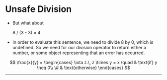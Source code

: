 # Unsafe Division

* But what about

    8 / (3 - 3) = 4

*  In order to evaluate this sentence, we need to divide 8 by 0, which is
   undefined.  So we need for our division operator to return either a number,
   or some object representing that an error has occurred.

$$
\frac{x}{y} =
\begin{cases}
  \iota z.\, z \times y = x \quad & \text{if} y \neq 0\\
  \#                         & \text{otherwise}
\end{cases}
$$


---


